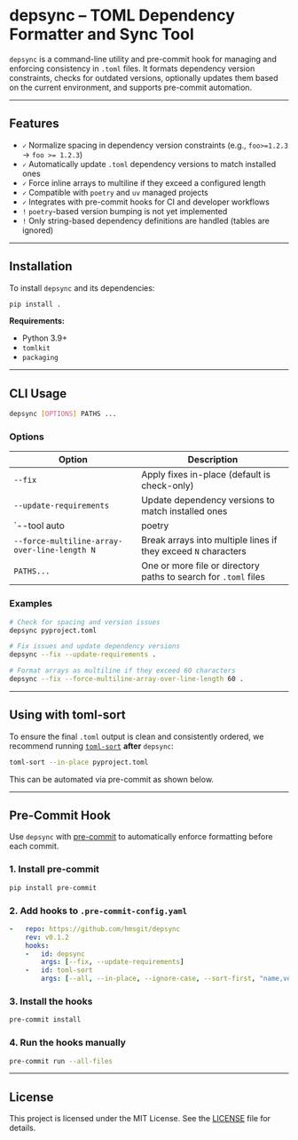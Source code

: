 # depsync – TOML Dependency Formatter and Sync Tool

`depsync` is a command-line utility and pre-commit hook for managing and enforcing consistency in `.toml` files. It formats dependency version constraints, checks for outdated versions, optionally updates them based on the current environment, and supports pre-commit automation.

---

## Features

- `✓` Normalize spacing in dependency version constraints (e.g., `foo>=1.2.3` → `foo >= 1.2.3`)
- `✓` Automatically update `.toml` dependency versions to match installed ones
- `✓` Force inline arrays to multiline if they exceed a configured length
- `✓` Compatible with `poetry` and `uv` managed projects
- `✓` Integrates with pre-commit hooks for CI and developer workflows
- `!` `poetry`-based version bumping is not yet implemented
- `!` Only string-based dependency definitions are handled (tables are ignored)

---

## Installation

To install `depsync` and its dependencies:

```bash
pip install .
```

**Requirements:**

- Python 3.9+
- `tomlkit`
- `packaging`

---

## CLI Usage

```bash
depsync [OPTIONS] PATHS ...
```

### Options

| Option | Description |
|--------|-------------|
| `--fix` | Apply fixes in-place (default is check-only) |
| `--update-requirements` | Update dependency versions to match installed ones |
| `--tool auto|poetry|uv` | Choose dependency manager (default: `auto`) |
| `--force-multiline-array-over-line-length N` | Break arrays into multiple lines if they exceed `N` characters |
| `PATHS...` | One or more file or directory paths to search for `.toml` files |

### Examples

```bash
# Check for spacing and version issues
depsync pyproject.toml

# Fix issues and update dependency versions
depsync --fix --update-requirements .

# Format arrays as multiline if they exceed 60 characters
depsync --fix --force-multiline-array-over-line-length 60 .
```

---

## Using with toml-sort

To ensure the final `.toml` output is clean and consistently ordered, we recommend running [`toml-sort`](https://pypi.org/project/toml-sort/) **after** `depsync`:

```bash
toml-sort --in-place pyproject.toml
```

This can be automated via pre-commit as shown below.

---

## Pre-Commit Hook

Use `depsync` with [pre-commit](https://pre-commit.com) to automatically enforce formatting before each commit.

### 1. Install pre-commit

```bash
pip install pre-commit
```

### 2. Add hooks to `.pre-commit-config.yaml`

```yaml
-   repo: https://github.com/hmsgit/depsync
    rev: v0.1.2
    hooks:
    -   id: depsync
        args: [--fix, --update-requirements]
    -   id: toml-sort
        args: [--all, --in-place, --ignore-case, --sort-first, "name,version,project"]

```

### 3. Install the hooks

```bash
pre-commit install
```

### 4. Run the hooks manually

```bash
pre-commit run --all-files
```

---

## License

This project is licensed under the MIT License. See the [LICENSE](LICENSE) file for details.

